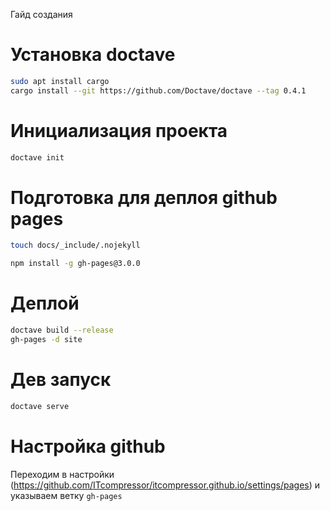 Гайд создания

# Установка doctave
```bash
sudo apt install cargo
cargo install --git https://github.com/Doctave/doctave --tag 0.4.1
```

# Инициализация проекта
```bash
doctave init
```

# Подготовка для деплоя github pages
```bash
touch docs/_include/.nojekyll

npm install -g gh-pages@3.0.0
```

# Деплой
```bash
doctave build --release
gh-pages -d site
```

# Дев запуск
```bash
doctave serve
```

# Настройка github
Переходим в настройки (https://github.com/ITcompressor/itcompressor.github.io/settings/pages) и указываем ветку `gh-pages`
